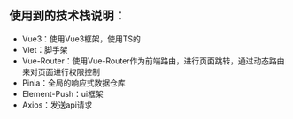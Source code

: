 ## 使用到的技术栈说明：

- Vue3：使用Vue3框架，使用TS的
- Viet：脚手架
- Vue-Router：使用Vue-Router作为前端路由，进行页面跳转，通过动态路由来对页面进行权限控制
- Pinia：全局的响应式数据仓库
- Element-Push：ui框架
- Axios：发送api请求